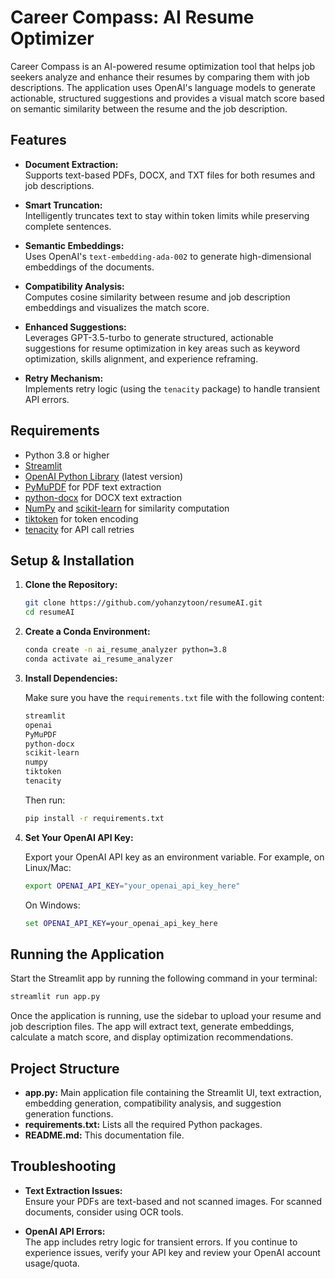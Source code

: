 # Career Compass: AI Resume Optimizer

Career Compass is an AI-powered resume optimization tool that helps job seekers analyze and enhance their resumes by comparing them with job descriptions. The application uses OpenAI's language models to generate actionable, structured suggestions and provides a visual match score based on semantic similarity between the resume and the job description.

## Features

- **Document Extraction:**  
  Supports text-based PDFs, DOCX, and TXT files for both resumes and job descriptions.

- **Smart Truncation:**  
  Intelligently truncates text to stay within token limits while preserving complete sentences.

- **Semantic Embeddings:**  
  Uses OpenAI's `text-embedding-ada-002` to generate high-dimensional embeddings of the documents.

- **Compatibility Analysis:**  
  Computes cosine similarity between resume and job description embeddings and visualizes the match score.

- **Enhanced Suggestions:**  
  Leverages GPT-3.5-turbo to generate structured, actionable suggestions for resume optimization in key areas such as keyword optimization, skills alignment, and experience reframing.

- **Retry Mechanism:**  
  Implements retry logic (using the `tenacity` package) to handle transient API errors.

## Requirements

- Python 3.8 or higher
- [Streamlit](https://streamlit.io/)
- [OpenAI Python Library](https://github.com/openai/openai-python) (latest version)
- [PyMuPDF](https://pymupdf.readthedocs.io) for PDF text extraction
- [python-docx](https://python-docx.readthedocs.io) for DOCX text extraction
- [NumPy](https://numpy.org/) and [scikit-learn](https://scikit-learn.org/) for similarity computation
- [tiktoken](https://github.com/openai/tiktoken) for token encoding
- [tenacity](https://tenacity.readthedocs.io/) for API call retries

## Setup & Installation

1. **Clone the Repository:**

   ```bash
   git clone https://github.com/yohanzytoon/resumeAI.git
   cd resumeAI
   ```

2. **Create a Conda Environment:**

   ```bash
   conda create -n ai_resume_analyzer python=3.8
   conda activate ai_resume_analyzer
   ```

3. **Install Dependencies:**

   Make sure you have the `requirements.txt` file with the following content:

   ```txt
   streamlit
   openai
   PyMuPDF
   python-docx
   scikit-learn
   numpy
   tiktoken
   tenacity
   ```

   Then run:

   ```bash
   pip install -r requirements.txt
   ```

4. **Set Your OpenAI API Key:**

   Export your OpenAI API key as an environment variable. For example, on Linux/Mac:

   ```bash
   export OPENAI_API_KEY="your_openai_api_key_here"
   ```

   On Windows:

   ```cmd
   set OPENAI_API_KEY=your_openai_api_key_here
   ```

## Running the Application

Start the Streamlit app by running the following command in your terminal:

```bash
streamlit run app.py
```

Once the application is running, use the sidebar to upload your resume and job description files. The app will extract text, generate embeddings, calculate a match score, and display optimization recommendations.

## Project Structure

- **app.py:** Main application file containing the Streamlit UI, text extraction, embedding generation, compatibility analysis, and suggestion generation functions.
- **requirements.txt:** Lists all the required Python packages.
- **README.md:** This documentation file.

## Troubleshooting

- **Text Extraction Issues:**  
  Ensure your PDFs are text-based and not scanned images. For scanned documents, consider using OCR tools.

- **OpenAI API Errors:**  
  The app includes retry logic for transient errors. If you continue to experience issues, verify your API key and review your OpenAI account usage/quota.


